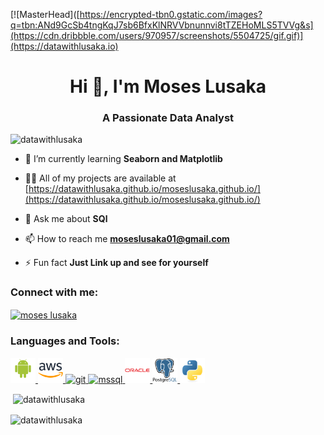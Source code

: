 [![MasterHead]([https://encrypted-tbn0.gstatic.com/images?q=tbn:ANd9GcSb4tngKqJ7sb6BfxKlNRVVbnunnvi8tTZEHoMLS5TVVg&s](https://cdn.dribbble.com/users/970957/screenshots/5504725/gif.gif)](https://datawithlusaka.io)
<h1 align="center">Hi 👋, I'm Moses Lusaka</h1>
<h3 align="center">A Passionate Data Analyst</h3>

<p align="left"> <img src="https://komarev.com/ghpvc/?username=datawithlusaka&label=Profile%20views&color=0e75b6&style=flat" alt="datawithlusaka" /> </p>

- 🌱 I’m currently learning **Seaborn and Matplotlib**

- 👨‍💻 All of my projects are available at [https://datawithlusaka.github.io/moseslusaka.github.io/](https://datawithlusaka.github.io/moseslusaka.github.io/)

- 💬 Ask me about **SQl**

- 📫 How to reach me **moseslusaka01@gmail.com**

- ⚡ Fun fact **Just Link up and see for yourself**

<h3 align="left">Connect with me:</h3>
<p align="left">
<a href="https://linkedin.com/in/moses lusaka" target="blank"><img align="center" src="https://raw.githubusercontent.com/rahuldkjain/github-profile-readme-generator/master/src/images/icons/Social/linked-in-alt.svg" alt="moses lusaka" height="30" width="40" /></a>
</p>

<h3 align="left">Languages and Tools:</h3>
<p align="left"> <a href="https://developer.android.com" target="_blank" rel="noreferrer"> <img src="https://raw.githubusercontent.com/devicons/devicon/master/icons/android/android-original-wordmark.svg" alt="android" width="40" height="40"/> </a> <a href="https://aws.amazon.com" target="_blank" rel="noreferrer"> <img src="https://raw.githubusercontent.com/devicons/devicon/master/icons/amazonwebservices/amazonwebservices-original-wordmark.svg" alt="aws" width="40" height="40"/> </a> <a href="https://git-scm.com/" target="_blank" rel="noreferrer"> <img src="https://www.vectorlogo.zone/logos/git-scm/git-scm-icon.svg" alt="git" width="40" height="40"/> </a> <a href="https://www.microsoft.com/en-us/sql-server" target="_blank" rel="noreferrer"> <img src="https://www.svgrepo.com/show/303229/microsoft-sql-server-logo.svg" alt="mssql" width="40" height="40"/> </a> <a href="https://www.oracle.com/" target="_blank" rel="noreferrer"> <img src="https://raw.githubusercontent.com/devicons/devicon/master/icons/oracle/oracle-original.svg" alt="oracle" width="40" height="40"/> </a> <a href="https://www.postgresql.org" target="_blank" rel="noreferrer"> <img src="https://raw.githubusercontent.com/devicons/devicon/master/icons/postgresql/postgresql-original-wordmark.svg" alt="postgresql" width="40" height="40"/> </a> <a href="https://www.python.org" target="_blank" rel="noreferrer"> <img src="https://raw.githubusercontent.com/devicons/devicon/master/icons/python/python-original.svg" alt="python" width="40" height="40"/> </a> </p>

<p>&nbsp;<img align="center" src="https://github-readme-stats.vercel.app/api?username=datawithlusaka&show_icons=true&locale=en" alt="datawithlusaka" /></p>

<p><img align="center" src="https://github-readme-streak-stats.herokuapp.com/?user=datawithlusaka&" alt="datawithlusaka" /></p>
